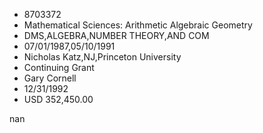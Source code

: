 
* 8703372
* Mathematical Sciences: Arithmetic Algebraic Geometry
* DMS,ALGEBRA,NUMBER THEORY,AND COM
* 07/01/1987,05/10/1991
* Nicholas Katz,NJ,Princeton University
* Continuing Grant
* Gary Cornell
* 12/31/1992
* USD 352,450.00

nan
